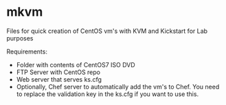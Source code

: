 # mkvm

Files for quick creation of CentOS vm's with KVM and Kickstart for Lab purposes

Requirements:

- Folder with contents of CentOS7 ISO DVD
- FTP Server with CentOS repo
- Web server that serves ks.cfg
- Optionally, Chef server to automatically add the vm's to Chef. 
  You need to replace the validation key in the ks.cfg if you want to use this.
